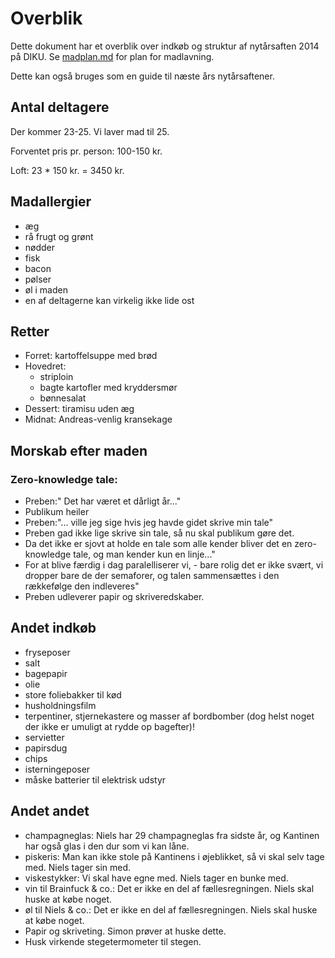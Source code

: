 # Overblik

Dette dokument har et overblik over indkøb og struktur af nytårsaften 2014 på
DIKU.  Se [madplan.md](madplan.md) for plan for madlavning.

Dette kan også bruges som en guide til næste års nytårsaftener.


## Antal deltagere

Der kommer 23-25.  Vi laver mad til 25.

Forventet pris pr. person: 100-150 kr.

Loft: 23 * 150 kr. = 3450 kr.


## Madallergier

+ æg
+ rå frugt og grønt
+ nødder
+ fisk
+ bacon
+ pølser
+ øl i maden
+ en af deltagerne kan virkelig ikke lide ost


## Retter

+ Forret: kartoffelsuppe med brød
+ Hovedret:
  + striploin
  + bagte kartofler med kryddersmør
  + bønnesalat
+ Dessert: tiramisu uden æg
+ Midnat: Andreas-venlig kransekage


## Morskab efter maden

### Zero-knowledge tale:
+ Preben:" Det har været et dårligt år..."
+ Publikum heiler
+ Preben:"... ville jeg sige hvis jeg havde gidet skrive min tale"
+ Preben gad ikke lige skrive sin tale, så nu skal publikum gøre det.
+ Da det ikke er sjovt at holde en tale som alle kender bliver det en zero-knowledge tale, og man kender kun en linje..."
+ For at blive færdig i dag paralelliserer vi, - bare rolig det er ikke svært, vi dropper bare de der semaforer, og talen sammensættes i den rækkefølge den indleveres"
+ Preben udleverer papir og skriveredskaber.


## Andet indkøb

+ fryseposer
+ salt
+ bagepapir
+ olie
+ store foliebakker til kød
+ husholdningsfilm
+ terpentiner, stjernekastere og masser af bordbomber (dog helst noget der ikke
  er umuligt at rydde op bagefter)!
+ servietter
+ papirsdug
+ chips
+ isterningeposer
+ måske batterier til elektrisk udstyr


## Andet andet

+ champagneglas: Niels har 29 champagneglas fra sidste år, og Kantinen har også
  glas i den dur som vi kan låne.
+ piskeris: Man kan ikke stole på Kantinens i øjeblikket, så vi skal selv tage
  med.  Niels tager sin med.
+ viskestykker: Vi skal have egne med.  Niels tager en bunke med.
+ vin til Brainfuck & co.: Det er ikke en del af fællesregningen.  Niels skal
  huske at købe noget.
+ øl til Niels & co.: Det er ikke en del af fællesregningen.  Niels skal
  huske at købe noget.
+ Papir og skriveting. Simon prøver at huske dette.
+ Husk virkende stegetermometer til stegen.
